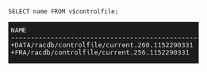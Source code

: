 ```
SELECT name FROM v$controlfile;
```
<img src="https://github.com/corvina1208/Scripts/blob/main/controlfile.png">

